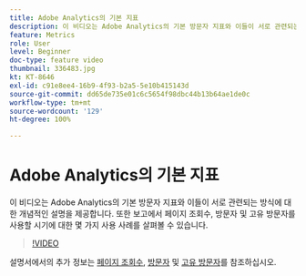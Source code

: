 ```yaml
---
title: Adobe Analytics의 기본 지표
description: 이 비디오는 Adobe Analytics의 기본 방문자 지표와 이들이 서로 관련되는 방식에 대한 개념적인 설명을 제공합니다. 또한 보고에서 페이지 조회수, 방문자 및 고유 방문자를 사용할 시기에 대한 몇 가지 사용 사례를 살펴볼 수 있습니다.
feature: Metrics
role: User
level: Beginner
doc-type: feature video
thumbnail: 336483.jpg
kt: KT-8646
exl-id: c91e8ee4-16b9-4f93-b2a5-5e10b415143d
source-git-commit: dd65de735e01c6c5654f98dbc44b13b64ae1de0c
workflow-type: tm+mt
source-wordcount: '129'
ht-degree: 100%

---
```


# Adobe Analytics의 기본 지표

이 비디오는 Adobe Analytics의 기본 방문자 지표와 이들이 서로 관련되는 방식에 대한 개념적인 설명을 제공합니다. 또한 보고에서 페이지 조회수, 방문자 및 고유 방문자를 사용할 시기에 대한 몇 가지 사용 사례를 살펴볼 수 있습니다.

>[!VIDEO](https://video.tv.adobe.com/v/336483/?quality=12&learn=on)

설명서에서의 추가 정보는 [페이지 조회수](https://experienceleague.adobe.com/docs/analytics/components/metrics/page-views.html), [방문자](https://experienceleague.adobe.com/docs/analytics/components/metrics/visits.html) 및 [고유 방문자](https://experienceleague.adobe.com/docs/analytics/components/metrics/unique-visitors.html)를 참조하십시오.
